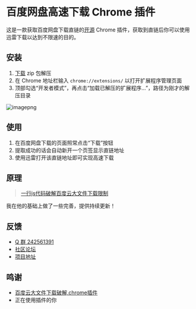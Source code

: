 # 百度网盘高速下载 Chrome 插件

这是一款获取百度网盘下载直链的[开源](https://github.com/b3log/baidu-netdisk-high-speed) Chrome 插件，获取到直链后你可以使用迅雷下载以达到不限速的目的。

## 安装

1. [下载](http://img.hacpai.com/baidu-netdisk-high-speed.zip) zip 包解压
2. 在 Chrome 地址栏输入 `chrome://extensions/` 以打开扩展程序管理页面
3. 顶部勾选“开发者模式”，再点击“加载已解压的扩展程序...”，路径为刚才的解压目录

![imagepng](https://img.hacpai.com/file/2017/12/3676a3da1cd24991b242a62559f9ba05_image.png)

## 使用

1. 在百度网盘下载的页面照常点击“下载”按钮
2. 提取成功的话会自动新开一个页签显示直链地址
3. 使用迅雷打开该直链地址即可实现高速下载

## 原理

> [一行js代码破解百度云大文件下载限制](http://www.jarjar.cn/one-line-js-crack-baidu-yun)

我在他的基础上做了一些完善，提供持续更新！

## 反馈

* [Q 群 242561391](http://shang.qq.com/wpa/qunwpa?idkey=981d9282616274abb1752336e21b8036828f715a1c4d0628adcf208f2fd54f3a)
* [社区论坛](https://hacpai.com/article/1514135920272)
* [项目地址](https://github.com/b3log/baidu-netdisk-high-speed)

## 鸣谢

* [百度云大文件下载破解,chrome插件](https://github.com/cloudroc/baidu-nolimit)
* 正在使用插件的你
